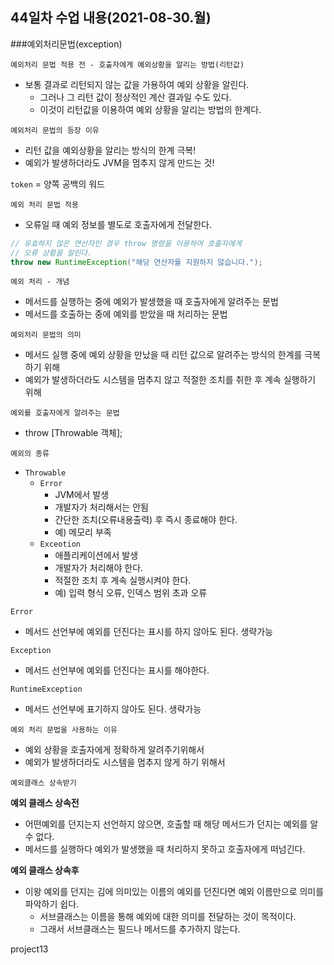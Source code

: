 ## 44일차 수업 내용(2021-08-30.월)

###예외처리문법(exception)

` 예외처리 문법 적용 전 - 호출자에게 예외상황을 알리는 방법(리턴값) `

- 보통 결과로 리턴되지 않는 값을 가용하여 예외 상황을 알린다.
  - 그러나 그 리턴 값이 정상적인 계산 결과일 수도 있다.
  - 이것이 리턴값을 이용하여 예외 상황을 알리는 방법의 한계다.

` 예외처리 문법의 등장 이유 `

- 리턴 값을 예외상황을 알리는 방식의 한계 극복!
- 예외가 발생하더라도 JVM을 멈추지 않게 만드는 것!

` token ` = 양쪽 공백의 워드



` 예외 처리 문법 적용 `

- 오류일 때 예외 정보를 별도로 호출자에게 전달한다.

``` java
// 유효하지 않은 연산자인 경우 throw 명령을 이용하여 호출자에게 
// 오류 상황을 알린다.
throw new RuntimeException("해당 연산자를 지원하지 않습니다.");
```

` 예외 처리 - 개념 `

- 메서드를 실행하는 중에 예외가 발생했을 때 호출자에게 알려주는 문법
- 메서드를 호출하는 중에 예외를 받았을 때 처리하는 문법

` 예외처리 문법의 의미 `

- 메서드 실행 중에 예외 상황을 만났을 때 리턴 값으로 알려주는 방식의 한계를 극복하기 위해
- 예외가 발생하더라도 시스템을 멈추지 않고 적절한 조치를 취한 후 계속 실행하기 위해

` 예외를 호출자에게 알려주는 문법 `

- throw [Throwable 객체];

` 예외의 종류 `

- ` Throwable `
  - ` Error `
    - JVM에서 발생
    - 개발자가 처리해서는 안됨
    - 간단한 조치(오류내용출력) 후 즉시 종료해야 한다.
    - 예) 메모리 부족
  - ` Exceotion `
    - 애플리케이션에서 발생
    - 개발자가 처리해야 한다.
    - 적절한 조치 후 계속 실행시켜야 한다.
    - 예) 입력 형식 오류, 인덱스 범위 초과 오류

` Error `

- 메서드 선언부에 예외를 던진다는 표시를 하지 않아도 된다. 생략가능

` Exception `

- 메서드 선언부에 예외를 던진다는 표시를  해야한다.

` RuntimeException `

- 메서드 선언부에 표기하지 않아도 된다. 생략가능



` 예외 처리 문법을 사용하는 이유 `

- 예외 상황을 호출자에게 정확하게 알려주기위해서
- 예외가 발생하더라도 시스템을 멈추지 않게 하기 위해서



` 예외클래스 상속받기 `

**예외 클래스 상속전**

- 어떤예외를 던지는지 선언하지 않으면, 호출할 때 해당 메서드가 던지는 예외를 알 수 없다.
- 메서드를 실행하다 예외가 발생했을 때 처리하지 못하고 호출자에게 떠넘긴다.

**예외 클래스 상속후**

- 이왕 예외를 던지는 김에 의미있는 이름의 예외를 던진다면 예외 이름만으로 의미를 파악하기 쉽다.
  - 서브클래스는 이름을 통해 예외에 대한 의미를 전달하는 것이 목적이다.
  - 그래서 서브클래스는 필드나 메서드를 추가하지 않는다.



project13   